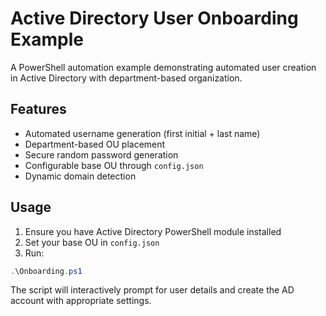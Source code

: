 # Active Directory User Onboarding Example

A PowerShell automation example demonstrating automated user creation in Active Directory with department-based organization.

## Features

- Automated username generation (first initial + last name)
- Department-based OU placement
- Secure random password generation
- Configurable base OU through `config.json`
- Dynamic domain detection

## Usage

1. Ensure you have Active Directory PowerShell module installed
2. Set your base OU in `config.json`
3. Run:
```powershell
.\Onboarding.ps1
```

The script will interactively prompt for user details and create the AD account with appropriate settings.